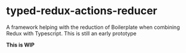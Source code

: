 # typed-redux-actions-reducer
A framework helping with the reduction of Boilerplate when combining Redux with Typescript. This is still an early prototype

**This is WIP**
